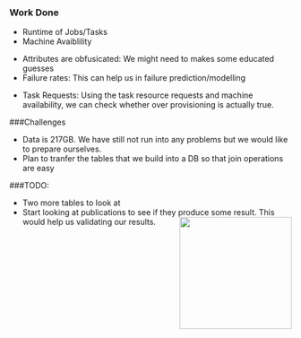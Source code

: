 ### Work Done
- Runtime of Jobs/Tasks
- Machine Avaiblility 
+ Attributes are obfusicated: We might need to makes some educated guesses
+ Failure rates: This can help us in failure prediction/modelling
- Task Requests: Using the task resource requests and machine availability, we can check whether over provisioning is actually true.


###Challenges
- Data is 217GB. We have still not run into any problems but we would like to prepare ourselves.
- Plan to tranfer the tables that we build into a DB so that join operations are easy


###TODO:
- Two more tables to look at
- Start looking at publications to see if they produce some result. This would help us validating our results. 
<img align=right width=200
src="https://github.com/WeiFoo/GoogleClusterData/blob/master/job_event.jpg">


